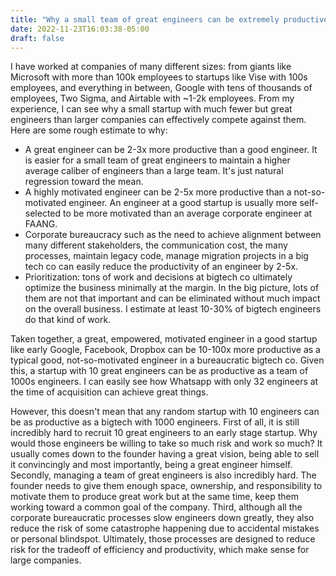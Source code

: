 ```yaml
---
title: "Why a small team of great engineers can be extremely productive"
date: 2022-11-23T16:03:38-05:00
draft: false
---
```


I have worked at companies of many different sizes: from giants like Microsoft with more than 100k employees to startups like Vise with 100s employees, and everything in between, Google with tens of thousands of employees, Two Sigma, and Airtable with ~1-2k employees. From my experience, I can see why a small startup with much fewer but great engineers than larger companies can effectively compete against them. Here are some rough estimate to why:
 
* A great engineer can be 2-3x more productive than a good engineer. It is easier for a small team of great engineers to maintain a higher average caliber of engineers than a large team. It's just natural regression toward the mean.
* A highly motivated engineer can be 2-5x more productive than a not-so-motivated engineer. An engineer at a good startup is usually more self-selected to be more motivated than an average corporate engineer at FAANG.
* Corporate bureaucracy such as the need to achieve alignment between many different stakeholders, the communication cost, the many processes, maintain legacy code, manage migration projects in a big tech co can easily reduce the productivity of an engineer by 2-5x.
* Prioritization: tons of work and decisions at bigtech co ultimately optimize the business minimally at the margin. In the big picture, lots of them are not that important and can be eliminated without much impact on the overall business. I estimate at least 10-30% of bigtech engineers do that kind of work.
 
Taken together, a great, empowered, motivated engineer in a good startup like early Google, Facebook, Dropbox can be 10-100x more productive as a typical good, not-so-motivated engineer in a bureaucratic bigtech co. Given this, a startup with 10 great engineers can be as productive as a team of 1000s engineers. I can easily see how Whatsapp with only 32 engineers at the time of acquisition can achieve great things.
 
However, this doesn't mean that any random startup with 10 engineers can be as productive as a bigtech with 1000 engineers. First of all, it is still incredibly hard to recruit 10 great engineers to an early stage startup. Why would those engineers be willing to take so much risk and work so much? It usually comes down to the founder having a great vision, being able to sell it convincingly and most importantly, being a great engineer himself. Secondly, managing a team of great engineers is also incredibly hard. The founder needs to give them enough space, ownership, and responsibility to motivate them to produce great work but at the same time, keep them working toward a common goal of the company. Third, although all the corporate bureaucratic processes slow engineers down greatly, they also reduce the risk of some catastrophe happening due to accidental mistakes or personal blindspot. Ultimately, those processes are designed to reduce risk for the tradeoff of efficiency and productivity, which make sense for large companies.
